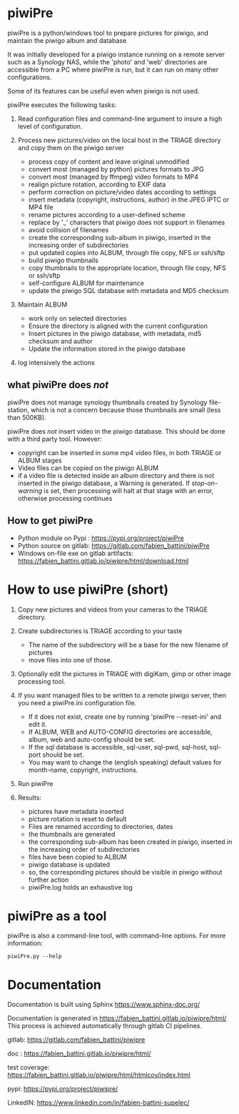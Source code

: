# piwiPre

piwiPre is a python/windows tool to prepare pictures for piwigo, 
and maintain the piwigo album and database

It was initially developed for a piwigo instance running on a remote server such as a Synology NAS, 
while the 'photo' and 'web' directories are accessible from a PC where piwiPre is run, 
but it can run on many other configurations. 

Some of its features can be useful even when piwigo is not used.

piwiPre executes the following tasks:

1. Read configuration files and command-line argument to insure a high level of configuration.

2. Process new pictures/video on the local host in the TRIAGE directory and copy them on the piwigo server
   - process copy of content and leave original unmodified
   - convert most (managed by python) pictures formats to JPG
   - convert most (managed by ffmpeg) video formats to MP4
   - realign picture rotation, according to EXIF data
   - perform correction on picture/video dates according to settings
   - insert metadata (copyright, instructions, author) in the JPEG IPTC or MP4 file
   - rename pictures according to a user-defined scheme
   - replace by '_' characters that piwigo does not support in filenames
   - avoid collision of filenames
   - create the corresponding sub-album in piwigo, inserted in the increasing order of subdirectories
   - put updated copies into ALBUM, through file copy, NFS or ssh/sftp
   - build piwigo thumbnails
   - copy thumbnails to the appropriate location, through file copy, NFS or ssh/sftp
   - self-configure ALBUM for maintenance
   - update the piwigo SQL database with metadata and MD5 checksum

3. Maintain ALBUM 
   - work only on selected directories
   - Ensure the directory is aligned with the current configuration
   - Insert pictures in the piwigo database, with metadata, md5 checksum and author
   - Update the information stored in the piwigo database
   
4. log intensively the actions

## what piwiPre does *not*

piwiPre does not manage synology thumbnails created by Synology file-station,
which is not a concern because those thumbnails are small (less than 500KB).


piwiPre does *not* insert video in the piwigo database. This should be done with a third party tool. However:

- copyright can be inserted in some mp4 video files, in both TRIAGE or ALBUM stages
- Video files can be copied on the piwigo ALBUM
- if a video file is detected inside an album directory and there is not inserted in the piwigo database, 
  a Warning is generated. 
  If *stop-on-warning* is set, then processing will halt at that stage with an error, otherwise processing continues 


## How to get piwiPre

- Python module on Pypi : https://pypi.org/project/piwiPre
- Python source on gitlab: https://gitlab.com/fabien_battini/piwiPre
- Windows on-file exe on gitlab artifacts: https://fabien_battini.gitlab.io/piwipre/html/download.html


# How to use piwiPre (short)

1. Copy new pictures and videos from your cameras to the TRIAGE directory.

2. Create subdirectories is TRIAGE according to your taste
   - The name of the subdirectory will be a base for the new filename of pictures
   - move files into one of those.

3. Optionally edit the pictures in TRIAGE with digiKam, gimp or other image processing tool.

4. If you want managed files to be written to a remote piwigo server, then you need a piwiPre.ini configuration file.
   - If it does not exist, create one by running 'piwiPre --reset-ini' and edit it.
   - If ALBUM, WEB and AUTO-CONFIG directories are accessible, album, web and auto-config should be set.
   - If the sql database is accessible, sql-user, sql-pwd, sql-host, sql-port should be set. 
   - You may want to change the (english speaking) default values for month-name, copyright, instructions.
   
5. Run piwiPre

6. Results:
   - pictures have metadata inserted
   - picture rotation is reset to default
   - Files are renamed according to directories, dates
   - the thumbnails are generated
   - the corresponding sub-album has been created in piwigo, inserted in the increasing order of subdirectories
   - files have been copied to ALBUM
   - piwigo database is updated
   - so, the corresponding pictures should be visible in piwigo without further action
   - piwiPre.log holds an exhaustive log
   
# piwiPre as a tool

piwiPre is also a command-line tool, with command-line options.
For more information:

``piwiPre.py --help 
``

# Documentation

Documentation is built using Sphinx https://www.sphinx-doc.org/

Documentation is generated in https://fabien_battini.gitlab.io/piwipre/html/
This process is achieved automatically through gitlab CI pipelines.

gitlab: https://gitlab.com/fabien_battini/piwipre

doc : https://fabien_battini.gitlab.io/piwipre/html/ 

test coverage: https://fabien_battini.gitlab.io/piwipre/html/htmlcov/index.html  

pypi: https://pypi.org/project/piwipre/

LinkedIN: https://www.linkedin.com/in/fabien-battini-supelec/
